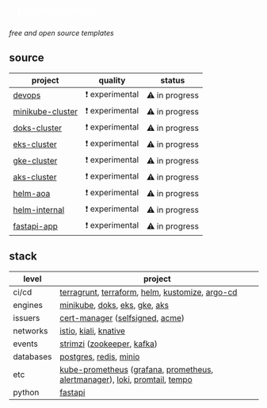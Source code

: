 <p style="color: white; border-width: 3px; border-radius: 30px; padding: 15px;">
🌹 <i>generic-infrastructure</i>
</p>

*free and open source templates*

## source

| project            | quality        | status         |
|--------------------|----------------|----------------|
| [devops]           | ❗ experimental | ⚠️ in progress |
| [minikube-cluster] | ❗ experimental | ⚠️ in progress |
| [doks-cluster]     | ❗ experimental | ⚠️ in progress |
| [eks-cluster]      | ❗ experimental | ⚠️ in progress |
| [gke-cluster]      | ❗ experimental | ⚠️ in progress |
| [aks-cluster]      | ❗ experimental | ⚠️ in progress |
| [helm-aoa]         | ❗ experimental | ⚠️ in progress |
| [helm-internal]    | ❗ experimental | ⚠️ in progress |
| [fastapi-app]      | ❗ experimental | ⚠️ in progress |

[devops]: https://github.com/generic-infrastructure/devops
[minikube-cluster]: https://github.com/generic-infrastructure/minikube-cluster
[doks-cluster]: https://github.com/generic-infrastructure/doks-cluster
[eks-cluster]: https://github.com/generic-infrastructure/eks-cluster
[gke-cluster]: https://github.com/generic-infrastructure/gke-cluster
[aks-cluster]: https://github.com/generic-infrastructure/aks-cluster
[helm-aoa]: https://github.com/generic-infrastructure/helm-aoa
[helm-internal]: https://github.com/generic-infrastructure/helm-internal
[fastapi-app]: https://github.com/generic-infrastructure/fastapi-app
[whitepaper]: https://github.com/generic-infrastructure/whitepaper

## stack

| level     | project                                                                                  |
|-----------|------------------------------------------------------------------------------------------|
| ci/cd     | [terragrunt], [terraform], [helm], [kustomize], [argo-cd]                                |
| engines   | [minikube], [doks], [eks], [gke], [aks]                                                  |
| issuers   | [cert-manager] ([selfsigned], [acme])                                                    |
| networks  | [istio], [kiali], [knative]                                                              |
| events    | [strimzi] ([zookeeper], [kafka])                                                         |
| databases | [postgres], [redis], [minio]                                                             |
| etc       | [kube-prometheus] ([grafana], [prometheus], [alertmanager]), [loki], [promtail], [tempo] |
| python    | [fastapi]                                                                                |

[terragrunt]: https://terragrunt.gruntwork.io/
[terraform]: https://www.terraform.io/
[helm]: https://helm.sh/
[kustomize]: https://kustomize.io/
[argo-cd]: https://argoproj.github.io/cd/

[minikube]: https://minikube.sigs.k8s.io/docs/
[aks]: https://learn.microsoft.com/en-us/azure/aks/
[doks]: https://docs.digitalocean.com/products/kubernetes/
[eks]: https://docs.aws.amazon.com/eks/latest/userguide/what-is-eks.html
[gke]: https://cloud.google.com/kubernetes-engine/

[cert-manager]: https://cert-manager.io/
[selfsigned]: https://cert-manager.io/docs/configuration/selfsigned/
[acme]: https://cert-manager.io/docs/configuration/acme/

[istio]: https://istio.io/
[kiali]: https://kiali.io/
[knative]: https://knative.dev/docs/

[strimzi]: https://strimzi.io/
[zookeeper]: https://zookeeper.apache.org/
[kafka]: https://kafka.apache.org/

[postgres]: https://www.postgresql.org/
[redis]: https://redis.io/
[minio]: https://min.io/

[kube-prometheus]: https://prometheus-operator.dev/
[grafana]: https://grafana.com/
[prometheus]: https://prometheus.io/
[alertmanager]: https://prometheus.io/docs/alerting/latest/alertmanager/
[loki]: https://grafana.com/oss/loki/
[promtail]: https://grafana.com/docs/loki/latest/clients/promtail/
[tempo]: https://grafana.com/docs/tempo/latest/

[fastapi]: https://fastapi.tiangolo.com/